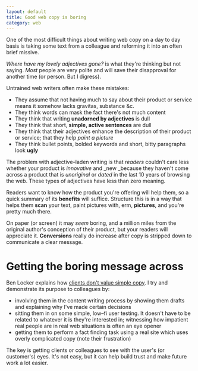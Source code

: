```yaml
---
layout: default
title: Good web copy is boring
category: web
---
```


One of the most difficult things about writing web copy on a day to day basis is taking some text from a colleague and reforming it into an often brief missive.

_Where have my lovely adjectives gone?_ is what they're thinking but not saying. _Most_ people are very polite and will save their disapproval for another time (or person. But I digress).

Untrained web writers often make these mistakes:

- They assume that not having much to say about their product or service means it somehow lacks gravitas, substance &c.
- They think words can mask the fact there's not much content
- They think that writing **unadorned by adjectives** is dull
- They think that short, **simple, active sentences** are dull
- They think that their adjectives enhance the description of their product or service; that they help _paint a picture_
- They think bullet points, bolded keywords and short, bitty paragraphs look **ugly**

The problem with adjective–laden writing is that _readers_ couldn't care less whether your product is _innovative_ and _new _because they haven't come across a product that is _unoriginal_ or _dated_ in the last 10 years of browsing the web. These types of adjectives have less than zero meaning.

Readers want to know how the product you're offering will help them, so a quick summary of its **benefits** will suffice. Structure this is in a way that helps them **scan** your text, paint pictures with, erm, **pictures**, and you're pretty much there.

On paper (or screen) it may _seem_ boring, and a million miles from the original author's conception of their product, but your readers will appreciate it. **Conversions** really do increase after copy is stripped down to communicate a clear message.


# Getting the boring message across


Ben Locker explains how [clients don't value simple copy](http://benlocker.co.uk/the-best-copywriting-so-simple-people-wont-pay-for-it/). I try and demonstrate its purpose to colleagues by:

- involving them in the content writing process by showing them drafts and explaining why I've made certain decisions
- sitting them in on some simple, low–fi user testing. It doesn't have to be related to whatever it is they're interested in; witnessing how impatient real people are in real web situations is often an eye opener
- getting them to perform a fact finding task using a real site which uses overly complicated copy (note their frustration)

The key is getting clients or colleagues to see with the user's (or customer's) eyes. It's not easy, but it can help build trust and make future work a lot easier.
